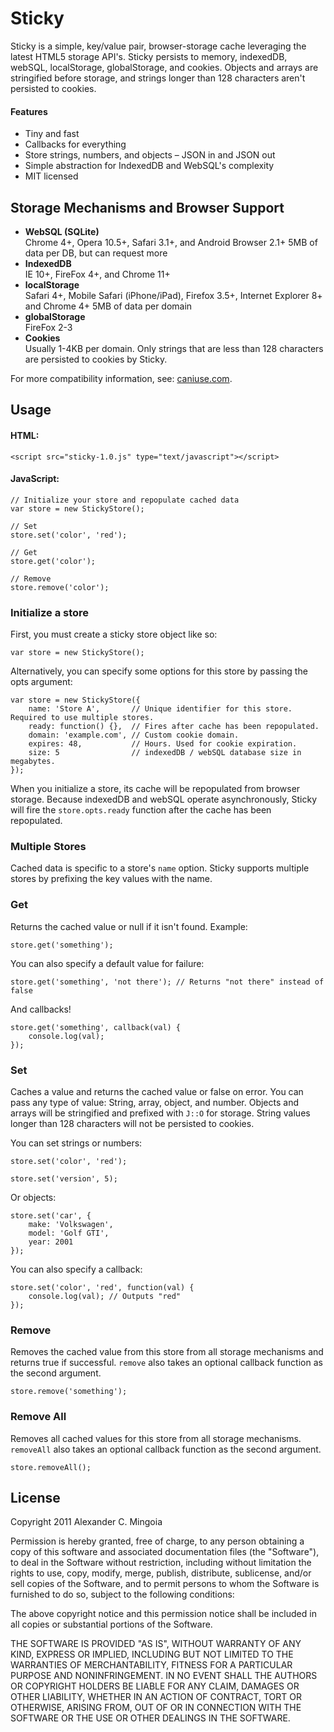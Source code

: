 # Sticky

Sticky is a simple, key/value pair, browser-storage cache leveraging the latest HTML5 storage API's. Sticky persists to memory, indexedDB, webSQL, localStorage, globalStorage, and cookies. Objects and arrays are stringified before storage, and strings longer than 128 characters aren't persisted to cookies.

#### Features

* Tiny and fast
* Callbacks for everything
* Store strings, numbers, and objects – JSON in and JSON out
* Simple abstraction for IndexedDB and WebSQL's complexity
* MIT licensed

## Storage Mechanisms and Browser Support

* **WebSQL (SQLite)**  
Chrome 4+, Opera 10.5+, Safari 3.1+, and Android Browser 2.1+
5MB of data per DB, but can request more
* **IndexedDB**  
IE 10+, FireFox 4+, and Chrome 11+
* **localStorage**  
Safari 4+, Mobile Safari (iPhone/iPad), Firefox 3.5+, Internet Explorer 8+ and Chrome 4+
5MB of data per domain
* **globalStorage**  
FireFox 2-3
* **Cookies**  
Usually 1-4KB per domain. Only strings that are less than 128 characters are persisted to cookies by Sticky.

For more compatibility information, see: [caniuse.com](http://caniuse.com/).

## Usage

#### HTML:

    <script src="sticky-1.0.js" type="text/javascript"></script>

#### JavaScript:

    // Initialize your store and repopulate cached data
    var store = new StickyStore();

    // Set
    store.set('color', 'red');

    // Get
    store.get('color');

    // Remove
    store.remove('color');

### Initialize a store

First, you must create a sticky store object like so:

    var store = new StickyStore();

Alternatively, you can specify some options for this store by passing the opts argument:

    var store = new StickyStore({
        name: 'Store A',       // Unique identifier for this store. Required to use multiple stores.
        ready: function() {},  // Fires after cache has been repopulated.
        domain: 'example.com', // Custom cookie domain.
        expires: 48,           // Hours. Used for cookie expiration.
        size: 5                // indexedDB / webSQL database size in megabytes.
    });

When you initialize a store, its cache will be repopulated from browser storage. Because indexedDB and webSQL operate asynchronously, Sticky will fire the ```store.opts.ready``` function after the cache has been repopulated.

### Multiple Stores

Cached data is specific to a store's ```name``` option. Sticky supports multiple stores by prefixing the key values with the name.

### Get

Returns the cached value or null if it isn't found. Example:

    store.get('something');

You can also specify a default value for failure:

    store.get('something', 'not there'); // Returns "not there" instead of false

And callbacks!

    store.get('something', callback(val) {
        console.log(val);
    });

### Set

Caches a value and returns the cached value or false on error. You can pass any type of value: String, array, object, and number. Objects and arrays will be stringified and prefixed with ```J::O``` for storage. String values longer than 128 characters will not be persisted to cookies.

You can set strings or numbers:

    store.set('color', 'red');

    store.set('version', 5);

Or objects:

    store.set('car', {
        make: 'Volkswagen',
        model: 'Golf GTI',
        year: 2001
    });

You can also specify a callback:

    store.set('color', 'red', function(val) {
        console.log(val); // Outputs "red"
    });

### Remove

Removes the cached value from this store from all storage mechanisms and returns true if successful. ```remove``` also takes an optional callback function as the second argument.

    store.remove('something');

### Remove All

Removes all cached values for this store from all storage mechanisms. ```removeAll``` also takes an optional callback function as the second argument.

    store.removeAll();

## License

Copyright 2011 Alexander C. Mingoia

Permission is hereby granted, free of charge, to any person obtaining a copy of this software and associated documentation files (the "Software"), to deal in the Software without restriction, including without limitation the rights to use, copy, modify, merge, publish, distribute, sublicense, and/or sell copies of the Software, and to permit persons to whom the Software is furnished to do so, subject to the following conditions:

The above copyright notice and this permission notice shall be included in all copies or substantial portions of the Software.

THE SOFTWARE IS PROVIDED "AS IS", WITHOUT WARRANTY OF ANY KIND, EXPRESS OR IMPLIED, INCLUDING BUT NOT LIMITED TO THE WARRANTIES OF MERCHANTABILITY, FITNESS FOR A PARTICULAR PURPOSE AND NONINFRINGEMENT. IN NO EVENT SHALL THE AUTHORS OR COPYRIGHT HOLDERS BE LIABLE FOR ANY CLAIM, DAMAGES OR OTHER LIABILITY, WHETHER IN AN ACTION OF CONTRACT, TORT OR OTHERWISE, ARISING FROM, OUT OF OR IN CONNECTION WITH THE SOFTWARE OR THE USE OR OTHER DEALINGS IN THE SOFTWARE.
